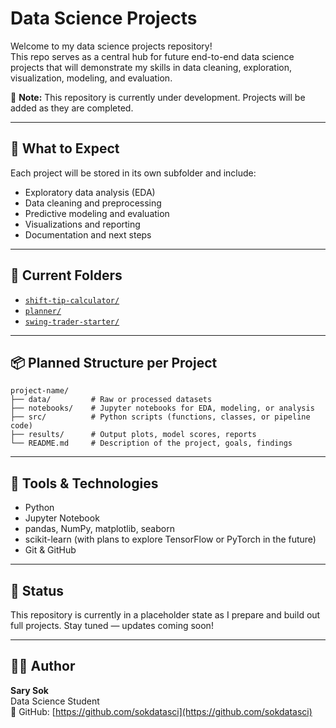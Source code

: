 # Data Science Projects

Welcome to my data science projects repository!  
This repo serves as a central hub for future end-to-end data science projects that will demonstrate my skills in data cleaning, exploration, visualization, modeling, and evaluation.

🚧 **Note:** This repository is currently under development. Projects will be added as they are completed.

---

## 🧠 What to Expect

Each project will be stored in its own subfolder and include:

- Exploratory data analysis (EDA)
- Data cleaning and preprocessing
- Predictive modeling and evaluation
- Visualizations and reporting
- Documentation and next steps

---

## 📁 Current Folders

- [`shift-tip-calculator/`](shift-tip-calculator/)
- [`planner/`](planner/) 
- [`swing-trader-starter/`](swing-trader-starter/) 
---

## 📦 Planned Structure per Project

```
project-name/
├── data/         # Raw or processed datasets
├── notebooks/    # Jupyter notebooks for EDA, modeling, or analysis
├── src/          # Python scripts (functions, classes, or pipeline code)
├── results/      # Output plots, model scores, reports
└── README.md     # Description of the project, goals, findings
```

---

## 🔧 Tools & Technologies

- Python
- Jupyter Notebook
- pandas, NumPy, matplotlib, seaborn
- scikit-learn (with plans to explore TensorFlow or PyTorch in the future)
- Git & GitHub

---

## 📌 Status

This repository is currently in a placeholder state as I prepare and build out full projects. Stay tuned — updates coming soon!

---

## 🙋‍♂️ Author

**Sary Sok**  
Data Science Student  
📍 GitHub: [https://github.com/sokdatasci](https://github.com/sokdatasci)
